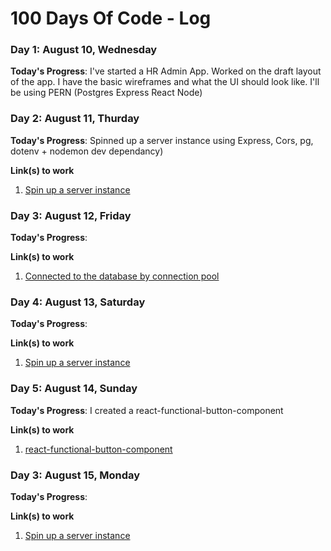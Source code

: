 # 100 Days Of Code - Log

<!-- ### Day 0: February 30, 2016 (Example 1)
##### (delete me or comment me out)

**Today's Progress**: Fixed CSS, worked on canvas functionality for the app.

**Thoughts:** I really struggled with CSS, but, overall, I feel like I am slowly getting better at it. Canvas is still new for me, but I managed to figure out some basic functionality.

**Link to work:** [Calculator App](http://www.example.com)

### Day 0: February 30, 2016 (Example 2)
##### (delete me or comment me out)

**Today's Progress**: Fixed CSS, worked on canvas functionality for the app.

**Thoughts**: I really struggled with CSS, but, overall, I feel like I am slowly getting better at it. Canvas is still new for me, but I managed to figure out some basic functionality.

**Link(s) to work**: [Calculator App](http://www.example.com) -->


### Day 1: August 10, Wednesday

**Today's Progress**: I've started a HR Admin App. Worked on the draft layout of the app. I have the basic wireframes and what the UI should look like. I'll be using PERN (Postgres Express React Node)

<!-- **Thoughts** I've recently started coding, and it's a great feeling when I finally solve an algorithm challenge after a lot of attempts and hours spent. -->

### Day 2: August 11, Thurday

**Today's Progress**: Spinned up a server instance using Express, Cors, pg, dotenv + nodemon dev dependancy)


**Link(s) to work**
1. [Spin up a server instance](https://github.com/DouglasVDM/hradmin/commit/75ce5a93396cb5e52d31c6c9582624500e19f731)


### Day 3: August 12, Friday

**Today's Progress**: 

**Link(s) to work**
1. [Connected to the database by connection pool](https://github.com/DouglasVDM/hradmin/commit/75ce5a93396cb5e52d31c6c9582624500e19f731)


### Day 4: August 13, Saturday

**Today's Progress**: 

**Link(s) to work**
1. [Spin up a server instance](https://github.com/DouglasVDM/hradmin/commit/75ce5a93396cb5e52d31c6c9582624500e19f731)


### Day 5: August 14, Sunday

**Today's Progress**: I created a react-functional-button-component

**Link(s) to work**
1. [react-functional-button-component](https://github.com/DouglasVDM/react-functional-button-component)


### Day 3: August 15, Monday

**Today's Progress**: 

**Link(s) to work**
1. [Spin up a server instance](https://github.com/DouglasVDM/hradmin/commit/75ce5a93396cb5e52d31c6c9582624500e19f731)
